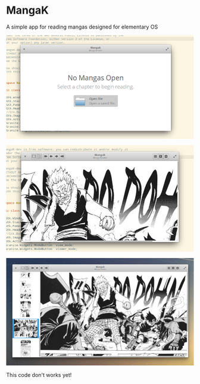# MangaK

A simple app for reading mangas designed for elementary OS

![Alt text](https://github.com/cjgomes/MangaK/blob/master/screenshots/welcomePage.png?raw=true "Welcome Page")

![Alt text](https://github.com/cjgomes/MangaK/blob/master/screenshots/readerPage.png?raw=true "Viewer Page")

![Alt text](https://github.com/cjgomes/MangaK/blob/master/screenshots/thumbs.png?raw=true "Thumbnails")

This code don't works yet!

